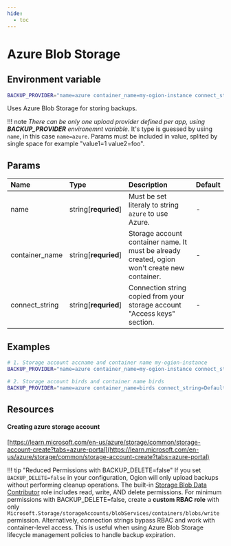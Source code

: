 ```yaml
---
hide:
  - toc
---
```


# Azure Blob Storage

## Environment variable

```bash
BACKUP_PROVIDER="name=azure container_name=my-ogion-instance connect_string=DefaultEndpointsProtocol=https;AccountName=accname;AccountKey=secret;EndpointSuffix=core.windows.net"
```

Uses Azure Blob Storage for storing backups.

!!! note
_There can be only one upload provider defined per app, using **BACKUP_PROVIDER** environemnt variable_. It's type is guessed by using `name`, in this case `name=azure`. Params must be included in value, splited by single space for example "value1=1 value2=foo".

## Params

| Name           | Type                 | Description                                                                                   | Default |
| :------------- | :------------------- | :-------------------------------------------------------------------------------------------- | :------ |
| name           | string[**requried**] | Must be set literaly to string `azure` to use Azure.                                          | -       |
| container_name | string[**requried**] | Storage account container name. It must be already created, ogion won't create new container. | -       |
| connect_string | string[**requried**] | Connection string copied from your storage account "Access keys" section.                     | -       |

## Examples

```bash
# 1. Storage account accname and container name my-ogion-instance
BACKUP_PROVIDER="name=azure container_name=my-ogion-instance connect_string=DefaultEndpointsProtocol=https;AccountName=accname;AccountKey=secret;EndpointSuffix=core.windows.net"

# 2. Storage account birds and container name birds
BACKUP_PROVIDER="name=azure container_name=birds connect_string=DefaultEndpointsProtocol=https;AccountName=birds;AccountKey=secret;EndpointSuffix=core.windows.net"
```

## Resources

#### Creating azure storage account

[https://learn.microsoft.com/en-us/azure/storage/common/storage-account-create?tabs=azure-portal](https://learn.microsoft.com/en-us/azure/storage/common/storage-account-create?tabs=azure-portal)

!!! tip "Reduced Permissions with BACKUP_DELETE=false"
    If you set `BACKUP_DELETE=false` in your configuration, Ogion will only upload backups without performing cleanup operations. The built-in [Storage Blob Data Contributor](https://learn.microsoft.com/en-us/azure/role-based-access-control/built-in-roles/storage#storage-blob-data-contributor) role includes read, write, AND delete permissions. For minimum permissions with BACKUP_DELETE=false, create a **custom RBAC role** with only `Microsoft.Storage/storageAccounts/blobServices/containers/blobs/write` permission. Alternatively, connection strings bypass RBAC and work with container-level access. This is useful when using Azure Blob Storage lifecycle management policies to handle backup expiration.

<br>
<br>
